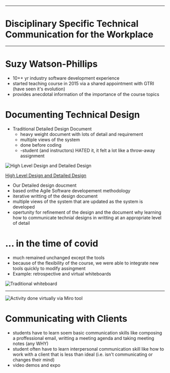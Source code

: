 ----

# Disciplinary Specific Technical Communication for the Workplace

----
# Suzy Watson-Phillips
- 10++ yr industry software development experience
- started teaching course in 2015 via a shared appointment with GTRI (have seen it's evolution)
- provides anecdotal information of the importance of the course topics

# Documenting Technical Design
- Traditional Detailed Design Document
  - heavy weight document with lots of detail and requirement
  - multiple views of the system
  - done before coding
  - -student (and instructors) HATED it, it felt a lot like a throw-away assignment 

![High Level Design and Detailed Design](https://connected-corridors.berkeley.edu/sites/default/files/styles/panopoly_image_original/public/semp_design_doc.png)
 
[High Level Design and Detailed Design](https://connected-corridors.berkeley.edu/guiding-project-systems-engineering-process/developing-system/icm-system-architecture-and-design)
 - Our Detailed design doucment
  - based onthe Agile Software developement methodology
  - iterative writting of the design document
  - multiple views of the system that are updated as the system is developed
  - opertunity for refinement of the design and the document why learning how to communicate technial designs in writting at an appropriate level of detail
 # ... in the time of covid
 - much remained unchanged except the tools
 - because of the flexibility of the course, we were able to integrate new tools quickly to modify assingment
 - Example: retrospective and virtual whiteboards 
 
 ![Traditional whiteboard](https://user-images.githubusercontent.com/49889272/139340956-6584f713-c761-4598-aca1-1cd64a8cfeb7.png)
 
 ---
 
![Activity done virtually via Miro tool](https://user-images.githubusercontent.com/49889272/139341158-a8ff5d93-0605-4d41-8e99-ce224fab11fd.png)

# Communicating with Clients
- students have to learn soem basic communication skills like composing a proffessional email, writting a meeting agenda and taking meeting notes (any WHY)
- student often have to learn interpersonal communication skill like how to work with a client that is less than ideal (i.e. isn't communicating or changes their mind)
- video demos and expo
